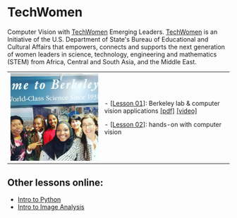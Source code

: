 # TechWomen

Computer Vision with [TechWomen](https://www.techwomen.org/) Emerging Leaders.
[TechWomen](https://www.techwomen.org/) is an Initiative of the U.S. Department of State's Bureau of Educational and Cultural Affairs that empowers, connects and supports the next generation of women leaders in science, technology, engineering and mathematics (STEM) from Africa, Central and South Asia, and the Middle East.


<table border="0">
 <tr>
    <td><a href"http://bit.ly/techwomen2021"><img src="https://github.com/dani-lbnl/techwomen/blob/main/techwomenWelcome.jpg" width="400"></a>
    </td>
    <td>
     <p>
      - <a href="https://github.com/dani-lbnl/techwomen/blob/main/Techwomen2021_lesson1.pdf">[Lesson 01]<a>: Berkeley lab & computer vision applications
      <a href="https://github.com/dani-lbnl/techwomen/blob/main/Techwomen2021_lesson1.pdf">[pdf]</a> <a href="https://drive.google.com/file/d/19T7uqszLOIsKCboha1R1JGp9bIgejjts/view?usp=sharing">[video]</a> 
      <p>
      - <a href="https://github.com/dani-lbnl/techwomen/blob/main/Techwomen2021_lesson1.pdf">[Lesson 02]<a>: hands-on with computer vision
      </td>
 </tr>
</table>


Other lessons online:
---------------

-	[Intro to Python](https://v4.software-carpentry.org/python/index.html)
- [Intro to Image Analysis](https://datacarpentry.org/image-processing/)


